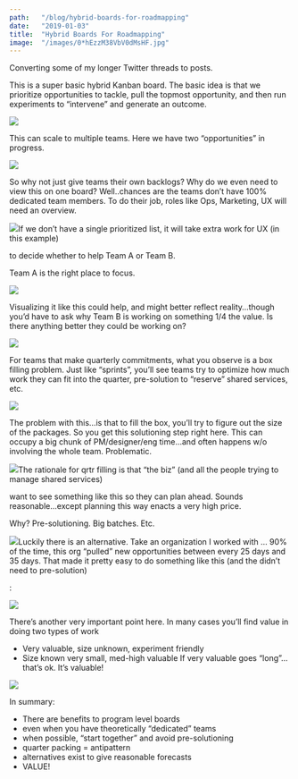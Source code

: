 ```yaml
---
path:	"/blog/hybrid-boards-for-roadmapping"
date:	"2019-01-03"
title:	"Hybrid Boards For Roadmapping"
image:	"/images/0*hEzzM38VbV0dMsHF.jpg"
---
```


Converting some of my longer Twitter threads to posts.

This is a super basic hybrid Kanban board. The basic idea is that we prioritize opportunities to tackle, pull the topmost opportunity, and then run experiments to “intervene” and generate an outcome.

![](/images/0*hEzzM38VbV0dMsHF.jpg)

This can scale to multiple teams. Here we have two “opportunities” in progress.

![](/images/0*xxepuzTjOhVurnrx.jpg)

So why not just give teams their own backlogs? Why do we even need to view this on one board? Well..chances are the teams don’t have 100% dedicated team members. To do their job, roles like Ops, Marketing, UX will need an overview.

![](/images/0*hDYarKXV58Fa3pr7.jpg)If we don’t have a single prioritized list, it will take extra work for UX (in this example)

 to decide whether to help Team A or Team B.

Team A is the right place to focus.

![](/images/0*h5SyFnP3apfpDsJ4.jpg)

Visualizing it like this could help, and might better reflect reality…though you’d have to ask why Team B is working on something 1/4 the value. Is there anything better they could be working on?

![](/images/0*pRQ2zARFohT3ID9j.jpg)

For teams that make quarterly commitments, what you observe is a box filling problem. Just like “sprints”, you’ll see teams try to optimize how much work they can fit into the quarter, pre-solution to “reserve” shared services, etc.

![](/images/0*wPj28LOOGtZX9dTw.jpg)

The problem with this…is that to fill the box, you’ll try to figure out the size of the packages. So you get this solutioning step right here. This can occupy a big chunk of PM/designer/eng time…and often happens w/o involving the whole team. Problematic.

![](/images/0*4XN9qIjoqs2PFHx5.jpg)The rationale for qrtr filling is that “the biz” (and all the people trying to manage shared services)

 want to see something like this so they can plan ahead. Sounds reasonable…except planning this way enacts a very high price.

Why? Pre-solutioning. Big batches. Etc.

![](/images/0*oPepHx7foVE35scB.jpg)Luckily there is an alternative. Take an organization I worked with … 90% of the time, this org “pulled” new opportunities between every 25 days and 35 days. That made it pretty easy to do something like this (and the didn’t need to pre-solution)

:

![](/images/0*RmEEGtcsUDwVn95R.jpg)

There’s another very important point here. In many cases you’ll find value in doing two types of work

* Very valuable, size unknown, experiment friendly
* Size known very small, med-high valuable
If very valuable goes “long”…that’s ok. It’s valuable!

![](/images/0*2ceB9--Q11dk5TfS.jpg)

In summary:

* There are benefits to program level boards
* even when you have theoretically “dedicated” teams
* when possible, “start together” and avoid pre-solutioning
* quarter packing = antipattern
* alternatives exist to give reasonable forecasts
* VALUE!
